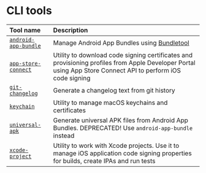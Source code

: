 
CLI tools
=========

|Tool name|Description|
| :--- | :--- |
|[`android-app-bundle`](android-app-bundle/README.md)|Manage Android App Bundles using     [Bundletool](https://developer.android.com/studio/command-line/bundletool)|
|[`app-store-connect`](app-store-connect/README.md)|Utility to download code signing certificates and provisioning profiles     from Apple Developer Portal using App Store Connect API to perform iOS code signing|
|[`git-changelog`](git-changelog/README.md)|Generate a changelog text from git history|
|[`keychain`](keychain/README.md)|Utility to manage macOS keychains and certificates|
|[`universal-apk`](universal-apk/README.md)|Generate universal APK files from Android App Bundles.     DEPRECATED! Use `android-app-bundle` instead|
|[`xcode-project`](xcode-project/README.md)|Utility to work with Xcode projects. Use it to manage iOS application     code signing properties for builds, create IPAs and run tests|
